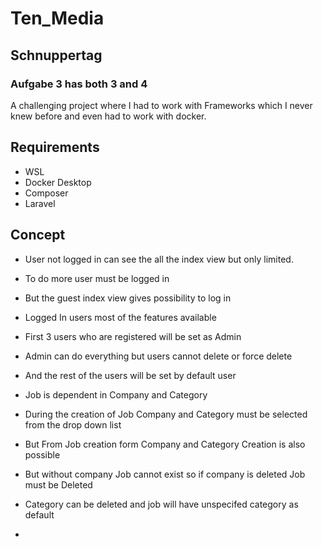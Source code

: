 # Ten_Media

## Schnuppertag
### Aufgabe 3 has both 3 and 4

A challenging project where I had to work with Frameworks which I never knew before and even had to work with docker. 


## Requirements
- WSL 
- Docker Desktop
- Composer
- Laravel

## Concept
- User not logged in can see the all the index view but only limited.
- To do more user must be logged in
- But the guest index view gives possibility to log in
- Logged In users most of the features available
- First 3 users who are registered will be set as Admin
- Admin can do everything but users cannot delete or force delete
- And the rest of the users will be set by default user

- Job is dependent in Company and Category
- During the creation of Job Company and Category must be selected from the drop down list
- But From Job creation form Company and Category Creation is also possible
- But without company Job cannot exist so if company is deleted Job must be Deleted
- Category can be deleted and job will have unspecifed category as default

-  


